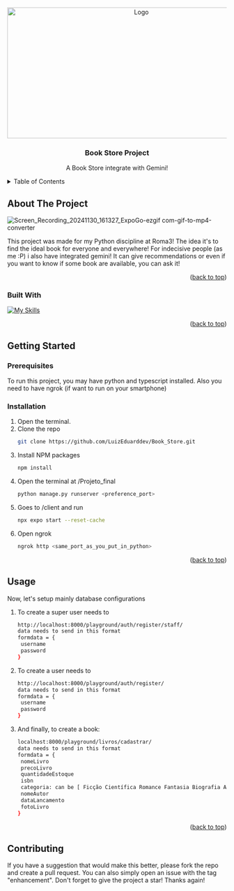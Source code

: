 <a id="readme-top"></a>


<!-- PROJECT LOGO -->
<br />
<div align="center">
  <a href="https://github.com/LuizEduarddev/Book_Store">
    <img src="https://www.catconworldwide.com/wp-content/uploads/2018/04/reading-498102.jpg" alt="Logo" width="600" height="300">
  </a>

  <h3 align="center">Book Store Project</h3>

  <p align="center">
    A Book Store integrate with Gemini! 
  </p>
</div>



<details>
  <summary>Table of Contents</summary>
  <ol>
    <li>
      <a href="#about-the-project">About The Project</a>
      <ul>
        <li><a href="#built-with">Built With</a></li>
      </ul>
    </li>
    <li>
      <a href="#getting-started">Getting Started</a>
      <ul>
        <li><a href="#prerequisites">Prerequisites</a></li>
        <li><a href="#installation">Installation</a></li>
      </ul>
    </li>
    <li><a href="#usage">Usage</a></li>
    <li><a href="#roadmap">Roadmap</a></li>
    <li><a href="#contributing">Contributing</a></li>
    <li><a href="#license">License</a></li>
    <li><a href="#contact">Contact</a></li>
    <li><a href="#acknowledgments">Acknowledgments</a></li>
  </ol>
</details>



<!-- ABOUT THE PROJECT -->
## About The Project

![Screen_Recording_20241130_161327_ExpoGo-ezgif com-gif-to-mp4-converter](https://github.com/user-attachments/assets/7b2f0e44-dfe8-4ec4-81e5-b328cda93bed)

This project was made for my Python discipline at Roma3!
The idea it's to find the ideal book for everyone and everywhere!
For indecisive people (as me :P) i also have integrated gemini! It can give recommendations
or even if you want to know if some book are available, you can ask it!

<p align="right">(<a href="#readme-top">back to top</a>)</p>



### Built With

[![My Skills](https://skillicons.dev/icons?i=py,django,react,ts,posgres&theme=light&perline=1)](https://skillicons.dev)

<p align="right">(<a href="#readme-top">back to top</a>)</p>



<!-- GETTING STARTED -->
## Getting Started


### Prerequisites
To run this project, you may have python and typescript installed.
Also you need to have ngrok (if want to run on your smartphone)

### Installation

1. Open the terminal.
2. Clone the repo
   ```sh
   git clone https://github.com/LuizEduarddev/Book_Store.git
   ```
3. Install NPM packages
   ```sh
   npm install
   ```
4. Open the terminal at /Projeto_final
   ```sh
   python manage.py runserver <preference_port>
   ```
5. Goes to /client and run
   ```sh
   npx expo start --reset-cache
   ```
6. Open ngrok
   ```sh
   ngrok http <same_port_as_you_put_in_python>
   ```

<p align="right">(<a href="#readme-top">back to top</a>)</p>



<!-- USAGE EXAMPLES -->
## Usage

Now, let's setup mainly database configurations 

1. To create a super user needs to 
   ```sh
   http://localhost:8000/playground/auth/register/staff/
   data needs to send in this format
   formdata = {
    username
    password
   }
   ```
2. To create a user needs to 
   ```sh
   http://localhost:8000/playground/auth/register/
   data needs to send in this format
   formdata = {
    username
    password
   }
   ```
3. And finally, to create a book: 
   ```sh
   localhost:8000/playground/livros/cadastrar/
   data needs to send in this format
   formdata = {
    nomeLivro
    precoLivro
    quantidadeEstoque
    isbn
    categoria: can be [ Ficção Científica Romance Fantasia Biografia Aventura História Mistério Terror Autoajuda Educacional ],
    nomeAutor
    dataLancamento
    fotoLivro
   }
   ```
   

<p align="right">(<a href="#readme-top">back to top</a>)</p>

<!-- CONTRIBUTING -->
## Contributing

If you have a suggestion that would make this better, please fork the repo and create a pull request. You can also simply open an issue with the tag "enhancement".
Don't forget to give the project a star! Thanks again!
